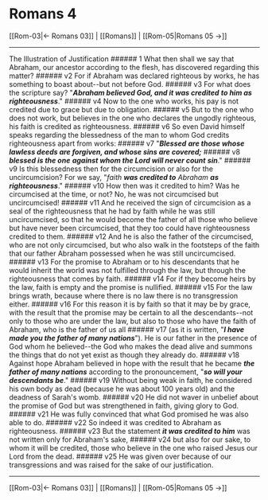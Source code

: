 # Romans 4

[[Rom-03|← Romans 03]] | [[Romans]] | [[Rom-05|Romans 05 →]]
***

The Illustration of Justification ###### 1 What then shall we say that Abraham, our ancestor according to the flesh, has discovered regarding this matter? ###### v2 For if Abraham was declared righteous by works, he has something to boast about--but not before God. ###### v3 For what does the scripture say? "**_Abraham believed God, and it was credited_** **_to him as righteousness_**." ###### v4 Now to the one who works, his pay is not credited due to grace but due to obligation. ###### v5 But to the one who does not work, but believes in the one who declares the ungodly righteous, his faith is credited as righteousness. ###### v6 So even David himself speaks regarding the blessedness of the man to whom God credits righteousness apart from works: ###### v7 "**_Blessed_** **_are those whose lawless deeds are forgiven, and whose sins are covered;_** ###### v8 **_blessed is the one_** **_against whom the Lord will never count_** **_sin_**." ###### v9 Is this blessedness then for the circumcision or also for the uncircumcision? For we say, "_faith **was credited to** Abraham **as** **righteousness**_." ###### v10 How then was it credited to him? Was he circumcised at the time, or not? No, he was not circumcised but uncircumcised! ###### v11 And he received the sign of circumcision as a seal of the righteousness that he had by faith while he was still uncircumcised, so that he would become the father of all those who believe but have never been circumcised, that they too could have righteousness credited to them. ###### v12 And he is also the father of the circumcised, who are not only circumcised, but who also walk in the footsteps of the faith that our father Abraham possessed when he was still uncircumcised. ###### v13 For the promise to Abraham or to his descendants that he would inherit the world was not fulfilled through the law, but through the righteousness that comes by faith. ###### v14 For if they become heirs by the law, faith is empty and the promise is nullified. ###### v15 For the law brings wrath, because where there is no law there is no transgression either. ###### v16 For this reason it is by faith so that it may be by grace, with the result that the promise may be certain to all the descendants--not only to those who are under the law, but also to those who have the faith of Abraham, who is the father of us all ###### v17 (as it is written, "**_I have made you the father of many nations_**"). He is our father in the presence of God whom he believed--the God who makes the dead alive and summons the things that do not yet exist as though they already do. ###### v18 Against hope Abraham believed in hope with the result that he became **_the father of many nations_** according to the pronouncement, "**_so will your descendants be_**." ###### v19 Without being weak in faith, he considered his own body as dead (because he was about 100 years old) and the deadness of Sarah's womb. ###### v20 He did not waver in unbelief about the promise of God but was strengthened in faith, giving glory to God. ###### v21 He was fully convinced that what God promised he was also able to do. ###### v22 So indeed it was credited to Abraham as righteousness. ###### v23 But the statement **_it was credited to him_** was not written only for Abraham's sake, ###### v24 but also for our sake, to whom it will be credited, those who believe in the one who raised Jesus our Lord from the dead. ###### v25 He was given over because of our transgressions and was raised for the sake of our justification.

***
[[Rom-03|← Romans 03]] | [[Romans]] | [[Rom-05|Romans 05 →]]
